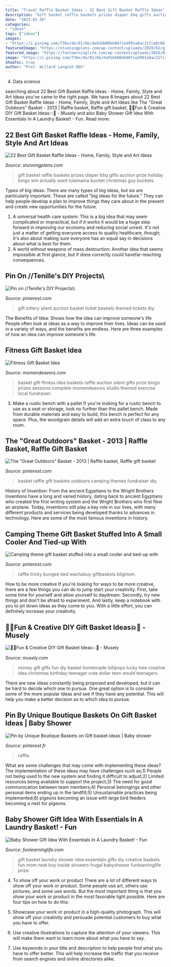 ```yaml
---
title: "Travel Raffle Basket Ideas : 22 Best Gift Basket Raffle Ideas"
description: "Gift basket raffle baskets prizes diaper bbq gifts auction prize holiday bingo win actually want tulamama bucket christmas guy buckets"
date: "2023-01-26"
categories:
- "ideas"
tags: ["ideas"]
images:
- "https://i.pinimg.com/736x/de/01/6b/de016b06bb08fced991a8ac21fca6c6b.jpg"
featuredImage: "https://stunningplans.com/wp-content/uploads/2020/02/gift-basket-raffle-ideas-beautiful-diaper-raffle-prizes-people-actually-want-to-win-tulamama-of-gift-basket-raffle-ideas-1.jpg"
featured_image: "https://funlearninglife.com/wp-content/uploads/2016/03/New-baby-laundry-basket-gift.jpg"
image: "https://i.pinimg.com/736x/de/01/6b/de016b06bb08fced991a8ac21fca6c6b.jpg"
ShowToc: true
author: "Prof. Willard Langosh DDS"
---
```



4. Data science 

	

		
searching about 22 Best Gift Basket Raffle Ideas - Home, Family, Style and Art Ideas you've came to the right page. We have 8 Images about 22 Best Gift Basket Raffle Ideas - Home, Family, Style and Art Ideas like The &quot;Great Outdoors&quot; Basket - 2013 | Raffle basket, Raffle gift basket, 🎉💥Fun &amp; Creative DIY Gift Basket Ideas💥🎉 - Musely and also Baby Shower Gift Idea With Essentials In A Laundry Basket! - Fun. Read more:
		
    
## 22 Best Gift Basket Raffle Ideas - Home, Family, Style And Art Ideas

<img loading=lazy src="https://stunningplans.com/wp-content/uploads/2020/02/gift-basket-raffle-ideas-beautiful-diaper-raffle-prizes-people-actually-want-to-win-tulamama-of-gift-basket-raffle-ideas-1.jpg" onerror="this.onerror=null;this.src='https://tse1.mm.bing.net/th?id=OIP.b7u457ahbsAnEr1ak3o3ywHaLh&amp;pid=15.1';" alt="22 Best Gift Basket Raffle Ideas - Home, Family, Style and Art Ideas">

_Source: stunningplans.com_

>gift basket raffle baskets prizes diaper bbq gifts auction prize holiday bingo win actually want tulamama bucket christmas guy buckets. 

	

Types of big ideas:
There are many types of big ideas, but six are particularly important. These are called "big ideas for the future." They can help people develop a plan to improve things they care about in the present and create new opportunities for the future.
1. A universal health care system: This is a big idea that may seem complicated or impractical, but if it works it would be a huge step forward in improving our economy and reducing social unrest. It's not just a matter of getting everyone access to quality healthcare, though; it's also about making sure everyone has an equal say in decisions about what is best for them.
2. A world without weapons of mass destruction: Another idea that seems impossible at first glance, but if done correctly could havefar-reaching consequences.

    
## Pin On //Tenille&#039;s DIY Projects\\

<img loading=lazy src="https://i.pinimg.com/736x/16/9a/37/169a37371e7077fb007138ec12e7e406--lottery-tickets-silent-auction.jpg" onerror="this.onerror=null;this.src='https://tse4.mm.bing.net/th?id=OIP.RKBLRS9Kd08-6d9dLv3zkQHaJ3&amp;pid=15.1';" alt="Pin on //Tenille&#039;s DIY Projects\\">

_Source: pinterest.com_

>gift lottery silent auction basket ticket baskets themed tickets diy. 

	

The Benefits of Idea: Shows how the idea can improve someone's life
People often look at ideas as a way to improve their lives. Ideas can be used in a variety of ways, and the benefits are endless. Here are three examples of how an idea can improve someone's life.

    
## Fitness Gift Basket Idea

<img loading=lazy src="http://www.momendeavors.com/wp-content/uploads/2014/12/Fitness-Gift-Basket-Idea-604x1024.jpg" onerror="this.onerror=null;this.src='https://tse2.mm.bing.net/th?id=OIP.LPXC8Mb1UO3K747341sv1wHaMj&amp;pid=15.1';" alt="Fitness Gift Basket Idea">

_Source: momendeavors.com_

>basket gift fitness idea baskets raffle auction silent gifts prize bingo prizes sessions complete momendeavors studio themed exercise local fundraiser. 

	

3. Make a rustic bench with a pallet
If you're looking for a rustic bench to use as a seat or storage, look no further than this pallet bench. Made from durable materials and easy to build, this bench is perfect for any space. Plus, the woodgrain details will add an extra touch of class to any room.

    
## The &quot;Great Outdoors&quot; Basket - 2013 | Raffle Basket, Raffle Gift Basket

<img loading=lazy src="https://i.pinimg.com/736x/79/e9/9e/79e99eeec8dceebbaae48ffbaf676abf--basket-raffle-oak-street.jpg" onerror="this.onerror=null;this.src='https://tse3.mm.bing.net/th?id=OIP.zRTbQA1ZanSB15REDeDBAwHaJ3&amp;pid=15.1';" alt="The &quot;Great Outdoors&quot; Basket - 2013 | Raffle basket, Raffle gift basket">

_Source: pinterest.com_

>basket raffle gift baskets outdoors camping themes fundraiser diy. 

	

History of Invention: From the ancient Egyptians to the Wright Brothers
Inventions have a long and varied history, dating back to ancient Egyptians who created the first writing system and the Wright Brothers who first flew an airplane. Today, inventions still play a key role in our lives, with many different products and services being developed thanks to advances in technology. Here are some of the most famous inventions in history.

    
## Camping Theme Gift Basket Stuffed Into A Small Cooler And Tied-up With

<img loading=lazy src="https://i.pinimg.com/736x/de/01/6b/de016b06bb08fced991a8ac21fca6c6b.jpg" onerror="this.onerror=null;this.src='https://tse4.mm.bing.net/th?id=OIP.tjZpkEdxy0JXS-rQF9o2SQHaJ3&amp;pid=15.1';" alt="Camping theme gift basket stuffed into a small cooler and tied-up with">

_Source: pinterest.com_

>raffle tricky bungee tied wachabuy giftbaskets bilginom. 

	

How to be more creative
If you're looking for ways to be more creative, there are a few things you can do to jump start your creativity. First, take some time for yourself and allow yourself to daydream. Secondly, try new things and don't be afraid to experiment. And lastly, keep a notebook with you to jot down ideas as they come to you. With a little effort, you can definitely increase your creativity.

    
## 🎉💥Fun &amp; Creative DIY Gift Basket Ideas💥🎉 - Musely

<img loading=lazy src="https://media.musely.com/u/75076b1a-3add-4a8a-8b0f-34bcb922a31f.jpg" onerror="this.onerror=null;this.src='https://tse1.mm.bing.net/th?id=OIP.eDWuXRKqqy19hadGwV6WlQHaLI&amp;pid=15.1';" alt="🎉💥Fun &amp; Creative DIY Gift Basket Ideas💥🎉 - Musely">

_Source: musely.com_

>money gift gifts fun diy basket homemade lollipops lucky tree creative idea christmas birthday teenager cute dollar teen would teenagers. 

	

There are new ideas constantly being proposed and developed, but it can be hard to decide which one to pursue. One great option is to consider some of the more popular ideas and see if they have any potential. This will help you make a better decision as to which idea to pursue.

    
## Pin By Unique Boutique Baskets On Gift Basket Ideas | Baby Shower

<img loading=lazy src="https://i.pinimg.com/736x/3f/f3/a4/3ff3a4bd9a297ac29260c3ef51945c4c.jpg" onerror="this.onerror=null;this.src='https://tse3.mm.bing.net/th?id=OIP.s9-bEiVV663PwsytE2NuKQHaJ3&amp;pid=15.1';" alt="Pin by Unique Boutique Baskets on Gift basket ideas | Baby shower">

_Source: pinterest.fr_

>raffle. 

	

What are some challenges that may come with implementing these ideas?
The implementation of these ideas may have challenges such as;1) People not being used to the new system and finding it difficult to adjust;2) Limited resources being available to support the project;3) The need for good communication between team members;4) Personal belongings and other personal items ending up in the landfill;5) Unsustainable practices being implemented;6) pigeons becoming an issue with large bird feeders becoming a nest for pigeons.

    
## Baby Shower Gift Idea With Essentials In A Laundry Basket! - Fun

<img loading=lazy src="https://funlearninglife.com/wp-content/uploads/2016/03/New-baby-laundry-basket-gift.jpg" onerror="this.onerror=null;this.src='https://tse4.mm.bing.net/th?id=OIP.ObdQ04I29TOdjhUUHcWBCwHaKv&amp;pid=15.1';" alt="Baby Shower Gift Idea With Essentials In A Laundry Basket! - Fun">

_Source: funlearninglife.com_

>gift basket laundry shower idea essentials gifts diy creative baskets fun mom neat boy inside showers frugal babyshower funlearninglife prize. 

	

4. To show off your work or product
There are a lot of different ways to show off your work or product. Some people use art, others use pictures, and some use words. But the most important thing is that you show your work or product in the most favorable light possible. Here are four tips on how to do this:
1. Showcase your work or product in a high-quality photograph. This will show off your creativity and persuade potential customers to buy what you have to offer.

2. Use creative illustrations to capture the attention of your viewers. This will make them want to learn more about what you have to say.

3. Use keywords in your title and description to help people find what you have to offer better. This will help increase the traffic that you receive from search engines and online directories alike.


